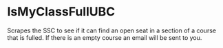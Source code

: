 # IsMyClassFullUBC
Scrapes the SSC to see if it can find an open seat in a section of a course that is fulled. If there is an empty course an email will be sent to you.

